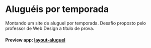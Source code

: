 # Aluguéis por temporada
Montando um site de aluguel por temporada. Desafio proposto pelo professor de Web Design a título de prova.

#### Preview app: [layout-aluguel](https://layout-aluguel.netlify.app/)

